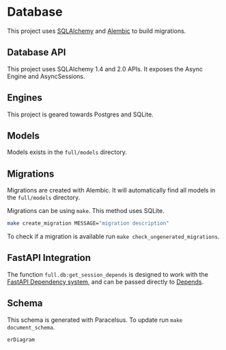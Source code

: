 # Database

This project uses [SQLAlchemy](https://www.sqlalchemy.org/) and [Alembic](https://alembic.sqlalchemy.org/en/latest/) to build migrations.

## Database API

This project uses SQLAlchemy 1.4 and 2.0 APIs. It exposes the Async Engine and AsyncSessions.

## Engines

This project is geared towards Postgres and SQLite.

## Models

Models exists in the `full/models` directory.


## Migrations

Migrations are created with Alembic. It will automatically find all models in the `full/models` directory.

Migrations can be using `make`. This method uses SQLite.

```bash
make create_migration MESSAGE="migration description"
```

To check if a migration is available run `make check_ungenerated_migrations`.

## FastAPI Integration

The function `full.db:get_session_depends` is designed to work with the [FastAPI Dependency system](https://fastapi.tiangolo.com/tutorial/dependencies/), and can be passed directly to [Depends](https://fastapi.tiangolo.com/tutorial/dependencies/dependencies-in-path-operation-decorators/).

## Schema

This schema is generated with Paracelsus. To update run `make document_schema`.

<!-- BEGIN_SQLALCHEMY_DOCS -->
```mermaid
erDiagram

```
<!-- END_SQLALCHEMY_DOCS -->
